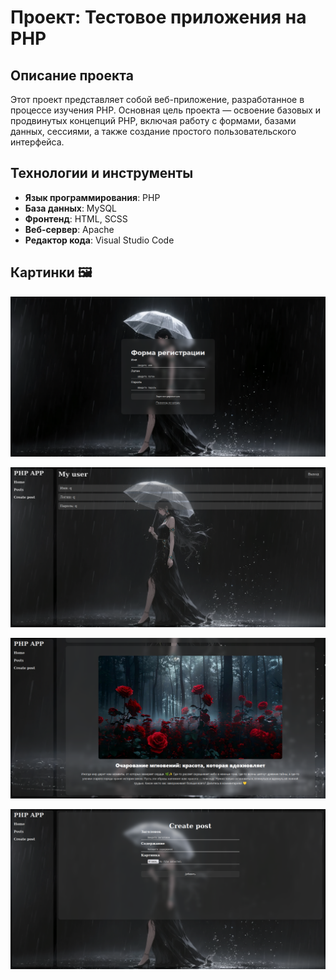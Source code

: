# Проект: Тестовое приложения на PHP

## Описание проекта

Этот проект представляет собой веб-приложение, разработанное в процессе изучения PHP. Основная цель проекта — освоение базовых и продвинутых концепций PHP, включая работу с формами, базами данных, сессиями, а также создание простого пользовательского интерфейса.

## Технологии и инструменты

- **Язык программирования**: PHP
- **База данных**: MySQL
- **Фронтенд**: HTML, SCSS
- **Веб-сервер**: Apache
- **Редактор кода**: Visual Studio Code

## Картинки 🖼️

![Screenshot](./assets/sign-up.png)

![Screenshot](./assets/profile.png)

![Screenshot](./assets/posts.png)

![Screenshot](./assets/create-post.png)
